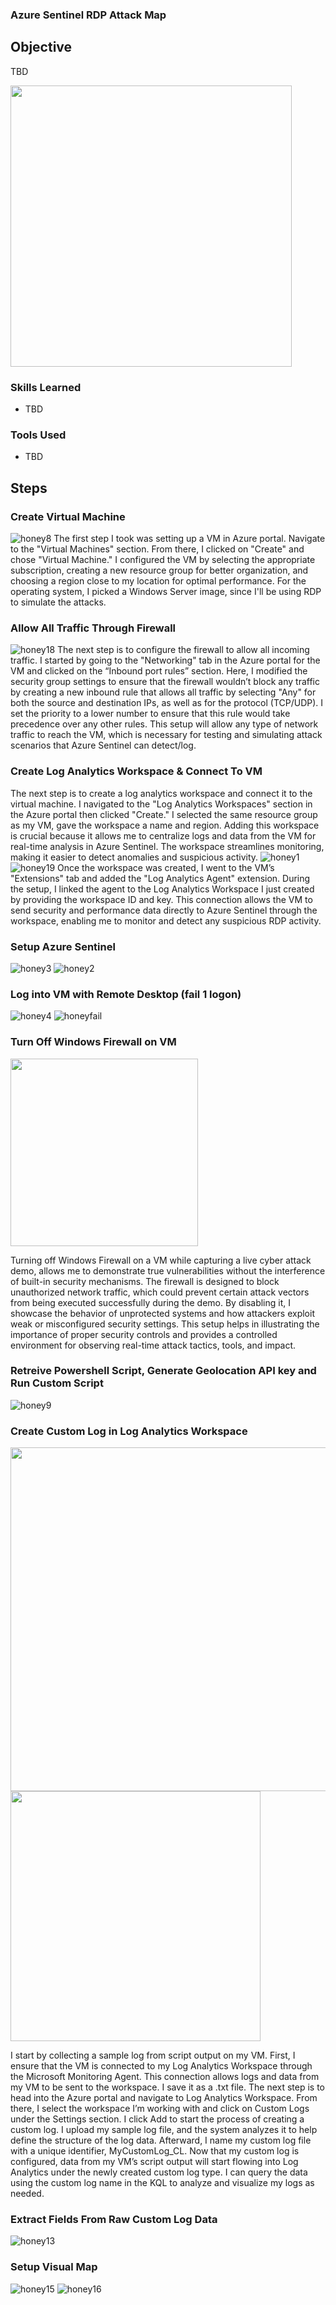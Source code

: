 ### Azure Sentinel RDP Attack Map

## Objective

TBD

<img src="https://github.com/user-attachments/assets/81d9719e-a74d-4fda-bfc0-ffd59ddc8f07" width="450"/>


### Skills Learned

- TBD

### Tools Used

- TBD


## Steps


### Create Virtual Machine
![honey8](https://github.com/user-attachments/assets/dccd6a7e-33a6-4ecc-9db7-f4c06f90cf0d)
The first step I took was setting up a VM in Azure portal. Navigate to the "Virtual Machines" section. From there, I clicked on "Create" and chose "Virtual Machine." I configured the VM by selecting the appropriate subscription, creating a new resource group for better organization, and choosing a region close to my location for optimal performance. For the operating system, I picked a Windows Server image, since I'll be using RDP to simulate the attacks.

### Allow All Traffic Through Firewall
![honey18](https://github.com/user-attachments/assets/4126c9ba-6cb9-4ed6-bf13-fbee37fb1f44)
The next step is to configure the firewall to allow all incoming traffic. I started by going to the "Networking" tab in the Azure portal for the VM and clicked on the “Inbound port rules” section. Here, I modified the security group settings to ensure that the firewall wouldn’t block any traffic by creating a new inbound rule that allows all traffic by selecting "Any" for both the source and destination IPs, as well as for the protocol (TCP/UDP). I set the priority to a lower number to ensure that this rule would take precedence over any other rules. This setup will allow any type of network traffic to reach the VM, which is necessary for testing and simulating attack scenarios that Azure Sentinel can detect/log.


### Create Log Analytics Workspace & Connect To VM
The next step is to create a log analytics workspace and connect it to the virtual machine. I navigated to the "Log Analytics Workspaces" section in the Azure portal then clicked "Create." I selected the same resource group as my VM, gave the workspace a name and region. Adding this workspace is crucial because it allows me to centralize logs and data from the VM for real-time analysis in Azure Sentinel. The workspace streamlines monitoring, making it easier to detect anomalies and suspicious activity.
![honey1](https://github.com/user-attachments/assets/421cd8f0-b3f9-461b-a2e2-b355536d4f8f)
![honey19](https://github.com/user-attachments/assets/a27ab84d-cab9-4938-b872-e6ed340e95a3)
Once the workspace was created, I went to the VM’s "Extensions" tab and added the "Log Analytics Agent" extension. During the setup, I linked the agent to the Log Analytics Workspace I just created by providing the workspace ID and key. This connection allows the VM to send security and performance data directly to Azure Sentinel through the workspace, enabling me to monitor and detect any suspicious RDP activity.

### Setup Azure Sentinel
![honey3](https://github.com/user-attachments/assets/97e492de-e232-4706-a1fe-70266160bc78)
![honey2](https://github.com/user-attachments/assets/cc37f432-c32c-480d-9b8b-885463cd44f7)

### Log into VM with Remote Desktop (fail 1 logon) 
![honey4](https://github.com/user-attachments/assets/c5fd7b3c-1e7e-4b75-9a07-796c117ca67f)
![honeyfail](https://github.com/user-attachments/assets/3cc1865c-da2e-4c11-9f84-a016a27c2796)

### Turn Off Windows Firewall on VM
<img src="https://github.com/user-attachments/assets/e4369f4f-7df4-437d-87a9-2a028750fe4a" width="300"/>

Turning off Windows Firewall on a VM while capturing a live cyber attack demo, allows me to demonstrate true vulnerabilities without the interference of built-in security mechanisms. The firewall is designed to block unauthorized network traffic, which could prevent certain attack vectors from being executed successfully during the demo. By disabling it, I showcase the behavior of unprotected systems and how attackers exploit weak or misconfigured security settings. This setup helps in illustrating the importance of proper security controls and provides a controlled environment for observing real-time attack tactics, tools, and impact. 

### Retreive Powershell Script, Generate Geolocation API key and Run Custom Script
![honey9](https://github.com/user-attachments/assets/5ae0ae50-171f-4965-bf9b-aa7302d56564)


### Create Custom Log in Log Analytics Workspace
<img src="https://github.com/user-attachments/assets/120c85d1-d7d3-4ea3-8c05-a43d0a8d6794" width="550">
<img src="https://github.com/user-attachments/assets/cddabee8-6b7f-427c-96ab-4dda30c516e4" width="400"><br>

I start by collecting a sample log from script output on my VM. First, I ensure that the VM is connected to my Log Analytics Workspace through the Microsoft Monitoring Agent. This connection allows logs and data from my VM to be sent to the workspace. I save it as a .txt file. The next step is to head into the Azure portal and navigate to Log Analytics Workspace. From there, I select the workspace I’m working with and click on Custom Logs under the Settings section. I click Add to start the process of creating a custom log. I upload my sample log file, and the system analyzes it to help define the structure of the log data. Afterward, I name my custom log file with a unique identifier, MyCustomLog_CL. Now that my custom log is configured, data from my VM’s script output will start flowing into Log Analytics under the newly created custom log type. I can query the data using the custom log name in the KQL to analyze and visualize my logs as needed.





### Extract Fields From Raw Custom Log Data
![honey13](https://github.com/user-attachments/assets/f6df14f4-5af5-4862-bf9d-63bba71be625)

### Setup Visual Map
![honey15](https://github.com/user-attachments/assets/2d4dfe67-d94b-4bb5-b5d1-2f7fa8cc5535)
![honey16](https://github.com/user-attachments/assets/c03992b2-dba5-4111-93ef-813a4b8b72a6)

